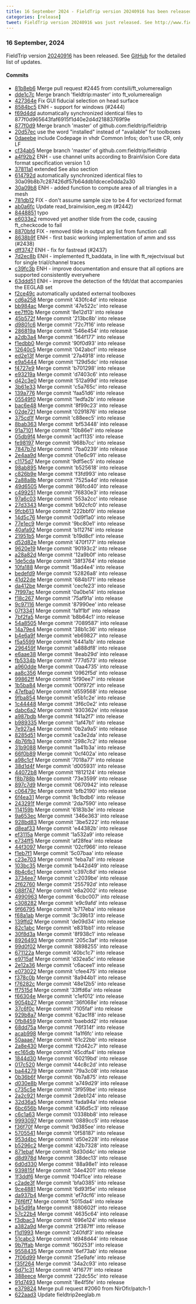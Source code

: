 ```yaml
---
title: 16 September 2024 - FieldTrip version 20240916 has been released
categories: [release]
tweet: FieldTrip version 20240916 was just released. See http://www.fieldtriptoolbox.org/#16-september-2024
---
```


### 16 September, 2024

FieldTrip version [20240916](http://github.com/fieldtrip/fieldtrip/releases/tag/20240916) has been released.
See [GitHub](https://github.com/fieldtrip/fieldtrip/compare/20240731...20240916) for the detailed list of updates.

#### Commits

- [81b8eb6](http://github.com/fieldtrip/fieldtrip/commit/81b8eb6) Merge pull request #2445 from contsili/ft_volumerealign
- [dde1c7c](http://github.com/fieldtrip/fieldtrip/commit/dde1c7c) Merge branch 'fieldtrip:master' into ft_volumerealign
- [427364e](http://github.com/fieldtrip/fieldtrip/commit/427364e) Fix GUI fiducial selection on head surface
- [8584bc5](http://github.com/fieldtrip/fieldtrip/commit/8584bc5) ENH - support for windows (#2444)
- [f69d4dd](http://github.com/fieldtrip/fieldtrip/commit/f69d4dd) automatically synchronized identical files to 877f0d965643faf6915f1d40e2d4d21883769f9e
- [877f0d9](http://github.com/fieldtrip/fieldtrip/commit/877f0d9) Merge branch 'master' of github.com:fieldtrip/fieldtrip
- [20d57ec](http://github.com/fieldtrip/fieldtrip/commit/20d57ec) use the word "installed" instead of "available" for toolboxes
- [0daeebe](http://github.com/fieldtrip/fieldtrip/commit/0daeebe) include Codepage in vhdr Common Infos; don't use CR, only LF
- [cf34ab5](http://github.com/fieldtrip/fieldtrip/commit/cf34ab5) Merge branch 'master' of github.com:fieldtrip/fieldtrip
- [a4f92b2](http://github.com/fieldtrip/fieldtrip/commit/a4f92b2) ENH - use channel units according to BrainVision Core data format specification version 1.0
- [37811a1](http://github.com/fieldtrip/fieldtrip/commit/37811a1) extended See also section
- [614792d](http://github.com/fieldtrip/fieldtrip/commit/614792d) automatically synchronized identical files to 30a09b8b7c287426df57b64ddb1dcece0dda2a30
- [30a09b8](http://github.com/fieldtrip/fieldtrip/commit/30a09b8) ENH - added function to compute area of all triangles in a mesh
- [781db12](http://github.com/fieldtrip/fieldtrip/commit/781db12) FIX - don't assume sample size to be 4 for vectorized format
- [ab0a6fc](http://github.com/fieldtrip/fieldtrip/commit/ab0a6fc) Update read_brainvision_eeg.m (#2442)
- [8448851](http://github.com/fieldtrip/fieldtrip/commit/8448851) typo
- [e6033e2](http://github.com/fieldtrip/fieldtrip/commit/e6033e2) removed yet another tilde from the code, causing ft_checkcode to fail
- [8870bfd](http://github.com/fieldtrip/fieldtrip/commit/8870bfd) FIX - removed tilde in output arg list from function call
- [8638b9f](http://github.com/fieldtrip/fieldtrip/commit/8638b9f) ENH - first basic working implementation of amm and sss (#2438)
- [dff3747](http://github.com/fieldtrip/fieldtrip/commit/dff3747) ENH - fix for fastread (#2437)
- [7d2ec8b](http://github.com/fieldtrip/fieldtrip/commit/7d2ec8b) ENH - implemented ft_baddata, in line with ft_rejectvisual but for single trial/channel traces
- [c39fc3b](http://github.com/fieldtrip/fieldtrip/commit/c39fc3b) ENH - improve documentation and ensure that all options are supported consistently everywhere
- [63ddd51](http://github.com/fieldtrip/fieldtrip/commit/63ddd51) ENH - improve the detection of the fdt/dat that accompanies the EEGLAB set
- [f2ce49c](http://github.com/fieldtrip/fieldtrip/commit/f2ce49c) automatically updated external toolboxes
- [cd6a258](http://github.com/fieldtrip/fieldtrip/commit/cd6a258) Merge commit '430fc4d' into release
- [bb984ac](http://github.com/fieldtrip/fieldtrip/commit/bb984ac) Merge commit '47e522c' into release
- [ee7ff0b](http://github.com/fieldtrip/fieldtrip/commit/ee7ff0b) Merge commit '8e12d13' into release
- [45b572f](http://github.com/fieldtrip/fieldtrip/commit/45b572f) Merge commit '213bc8b' into release
- [d9801c6](http://github.com/fieldtrip/fieldtrip/commit/d9801c6) Merge commit '72c7f16' into release
- [286819a](http://github.com/fieldtrip/fieldtrip/commit/286819a) Merge commit '546e454' into release
- [a2db3a4](http://github.com/fieldtrip/fieldtrip/commit/a2db3a4) Merge commit '164f177' into release
- [f1edbb0](http://github.com/fieldtrip/fieldtrip/commit/f1edbb0) Merge commit '90f0d93' into release
- [12640c5](http://github.com/fieldtrip/fieldtrip/commit/12640c5) Merge commit '042abcf' into release
- [ed2e13f](http://github.com/fieldtrip/fieldtrip/commit/ed2e13f) Merge commit '27a4918' into release
- [e9a5444](http://github.com/fieldtrip/fieldtrip/commit/e9a5444) Merge commit '129d5dc' into release
- [f4727e9](http://github.com/fieldtrip/fieldtrip/commit/f4727e9) Merge commit 'b701298' into release
- [e93219a](http://github.com/fieldtrip/fieldtrip/commit/e93219a) Merge commit 'd7403c6' into release
- [d42c3e0](http://github.com/fieldtrip/fieldtrip/commit/d42c3e0) Merge commit '512a99d' into release
- [3b61e33](http://github.com/fieldtrip/fieldtrip/commit/3b61e33) Merge commit 'c5a765c' into release
- [139a776](http://github.com/fieldtrip/fieldtrip/commit/139a776) Merge commit 'faa51d6' into release
- [05549f0](http://github.com/fieldtrip/fieldtrip/commit/05549f0) Merge commit '1edfa2b' into release
- [bac6e48](http://github.com/fieldtrip/fieldtrip/commit/bac6e48) Merge commit '8f99c23' into release
- [02de721](http://github.com/fieldtrip/fieldtrip/commit/02de721) Merge commit '0291876' into release
- [375cd1f](http://github.com/fieldtrip/fieldtrip/commit/375cd1f) Merge commit 'c88eec5' into release
- [8bab363](http://github.com/fieldtrip/fieldtrip/commit/8bab363) Merge commit 'bf53448' into release
- [91a7101](http://github.com/fieldtrip/fieldtrip/commit/91a7101) Merge commit '10b86e1' into release
- [05db9f4](http://github.com/fieldtrip/fieldtrip/commit/05db9f4) Merge commit 'acf1135' into release
- [fe98197](http://github.com/fieldtrip/fieldtrip/commit/fe98197) Merge commit '968b7cc' into release
- [7847b7d](http://github.com/fieldtrip/fieldtrip/commit/7847b7d) Merge commit '7ba0239' into release
- [2e4aa9d](http://github.com/fieldtrip/fieldtrip/commit/2e4aa9d) Merge commit '01e6c91' into release
- [c1175d7](http://github.com/fieldtrip/fieldtrip/commit/c1175d7) Merge commit '9df5ec5' into release
- [98ab895](http://github.com/fieldtrip/fieldtrip/commit/98ab895) Merge commit 'b525618' into release
- [c826b9e](http://github.com/fieldtrip/fieldtrip/commit/c826b9e) Merge commit 'f3fd993' into release
- [2a88a8b](http://github.com/fieldtrip/fieldtrip/commit/2a88a8b) Merge commit '7525a4d' into release
- [49d6505](http://github.com/fieldtrip/fieldtrip/commit/49d6505) Merge commit '86fcd40' into release
- [c499251](http://github.com/fieldtrip/fieldtrip/commit/c499251) Merge commit '76830e3' into release
- [97a6c03](http://github.com/fieldtrip/fieldtrip/commit/97a6c03) Merge commit '553a2cc' into release
- [27d3343](http://github.com/fieldtrip/fieldtrip/commit/27d3343) Merge commit 'b92cfc0' into release
- [9fcb613](http://github.com/fieldtrip/fieldtrip/commit/9fcb613) Merge commit '222bbf0' into release
- [14d5c76](http://github.com/fieldtrip/fieldtrip/commit/14d5c76) Merge commit '0d9f1a0' into release
- [77e1ec9](http://github.com/fieldtrip/fieldtrip/commit/77e1ec9) Merge commit '9bc80e1' into release
- [40afa92](http://github.com/fieldtrip/fieldtrip/commit/40afa92) Merge commit 'b1127f4' into release
- [21951b5](http://github.com/fieldtrip/fieldtrip/commit/21951b5) Merge commit 'b19d8cf' into release
- [d52d82e](http://github.com/fieldtrip/fieldtrip/commit/d52d82e) Merge commit '470f177' into release
- [9620e19](http://github.com/fieldtrip/fieldtrip/commit/9620e19) Merge commit '90193c2' into release
- [a28a82d](http://github.com/fieldtrip/fieldtrip/commit/a28a82d) Merge commit '12a9b0f' into release
- [1de5cda](http://github.com/fieldtrip/fieldtrip/commit/1de5cda) Merge commit '38f3764' into release
- [10fa188](http://github.com/fieldtrip/fieldtrip/commit/10fa188) Merge commit '16ad4e4' into release
- [bedefd9](http://github.com/fieldtrip/fieldtrip/commit/bedefd9) Merge commit '52826a8' into release
- [41d22de](http://github.com/fieldtrip/fieldtrip/commit/41d22de) Merge commit '684b171' into release
- [da412be](http://github.com/fieldtrip/fieldtrip/commit/da412be) Merge commit 'cecfe23' into release
- [7f997ac](http://github.com/fieldtrip/fieldtrip/commit/7f997ac) Merge commit '0a0be14' into release
- [f18c267](http://github.com/fieldtrip/fieldtrip/commit/f18c267) Merge commit '75af91a' into release
- [9c97116](http://github.com/fieldtrip/fieldtrip/commit/9c97116) Merge commit '87990ee' into release
- [07f3341](http://github.com/fieldtrip/fieldtrip/commit/07f3341) Merge commit 'fa1f1bf' into release
- [7bf2fa5](http://github.com/fieldtrip/fieldtrip/commit/7bf2fa5) Merge commit 'b8b64c1' into release
- [54a8505](http://github.com/fieldtrip/fieldtrip/commit/54a8505) Merge commit '7089587' into release
- [14a79e4](http://github.com/fieldtrip/fieldtrip/commit/14a79e4) Merge commit '38b1c36' into release
- [b4e6a9f](http://github.com/fieldtrip/fieldtrip/commit/b4e6a9f) Merge commit 'eb69827' into release
- [f5a5599](http://github.com/fieldtrip/fieldtrip/commit/f5a5599) Merge commit '6441a1b' into release
- [296459f](http://github.com/fieldtrip/fieldtrip/commit/296459f) Merge commit 'a888df8' into release
- [e6aae38](http://github.com/fieldtrip/fieldtrip/commit/e6aae38) Merge commit '8eab29d' into release
- [fb5334b](http://github.com/fieldtrip/fieldtrip/commit/fb5334b) Merge commit '777d573' into release
- [a960dde](http://github.com/fieldtrip/fieldtrip/commit/a960dde) Merge commit '0aa4735' into release
- [aa8c356](http://github.com/fieldtrip/fieldtrip/commit/aa8c356) Merge commit '0962f5d' into release
- [99862ff](http://github.com/fieldtrip/fieldtrip/commit/99862ff) Merge commit '5f90ee7' into release
- [1b5ba84](http://github.com/fieldtrip/fieldtrip/commit/1b5ba84) Merge commit '00f972f' into release
- [47efba0](http://github.com/fieldtrip/fieldtrip/commit/47efba0) Merge commit 'd559568' into release
- [9fba854](http://github.com/fieldtrip/fieldtrip/commit/9fba854) Merge commit 'e5b1c2e' into release
- [1c44448](http://github.com/fieldtrip/fieldtrip/commit/1c44448) Merge commit '3f6c0e2' into release
- [dabc6a2](http://github.com/fieldtrip/fieldtrip/commit/dabc6a2) Merge commit '930362e' into release
- [a987bdb](http://github.com/fieldtrip/fieldtrip/commit/a987bdb) Merge commit 'f41a2f7' into release
- [b989335](http://github.com/fieldtrip/fieldtrip/commit/b989335) Merge commit '1af47b1' into release
- [7e927a4](http://github.com/fieldtrip/fieldtrip/commit/7e927a4) Merge commit '0b2a9a5' into release
- [8285d51](http://github.com/fieldtrip/fieldtrip/commit/8285d51) Merge commit 'ca3e2da' into release
- [4b76fb3](http://github.com/fieldtrip/fieldtrip/commit/4b76fb3) Merge commit '298c7c2' into release
- [31b9088](http://github.com/fieldtrip/fieldtrip/commit/31b9088) Merge commit '1a41b3a' into release
- [66f0b89](http://github.com/fieldtrip/fieldtrip/commit/66f0b89) Merge commit '0cf402a' into release
- [a98c1cf](http://github.com/fieldtrip/fieldtrip/commit/a98c1cf) Merge commit '7018a77' into release
- [38d1d4f](http://github.com/fieldtrip/fieldtrip/commit/38d1d4f) Merge commit 'd005931' into release
- [44072b8](http://github.com/fieldtrip/fieldtrip/commit/44072b8) Merge commit 'f812124' into release
- [f8b788b](http://github.com/fieldtrip/fieldtrip/commit/f8b788b) Merge commit '73e3599' into release
- [897c7d9](http://github.com/fieldtrip/fieldtrip/commit/897c7d9) Merge commit '0670942' into release
- [c06479c](http://github.com/fieldtrip/fieldtrip/commit/c06479c) Merge commit 'bfb2190' into release
- [6f4ea31](http://github.com/fieldtrip/fieldtrip/commit/6f4ea31) Merge commit '8c1bdb6' into release
- [243291f](http://github.com/fieldtrip/fieldtrip/commit/243291f) Merge commit '2da7590' into release
- [114159b](http://github.com/fieldtrip/fieldtrip/commit/114159b) Merge commit '6183b3e' into release
- [9a653ec](http://github.com/fieldtrip/fieldtrip/commit/9a653ec) Merge commit '346e363' into release
- [928bd83](http://github.com/fieldtrip/fieldtrip/commit/928bd83) Merge commit '3be5222' into release
- [d8eaf33](http://github.com/fieldtrip/fieldtrip/commit/d8eaf33) Merge commit 'e44382b' into release
- [ef3115a](http://github.com/fieldtrip/fieldtrip/commit/ef3115a) Merge commit '1a532a9' into release
- [e734ff5](http://github.com/fieldtrip/fieldtrip/commit/e734ff5) Merge commit 'af28fea' into release
- [44f3097](http://github.com/fieldtrip/fieldtrip/commit/44f3097) Merge commit '02cf966' into release
- [f1eb7f1](http://github.com/fieldtrip/fieldtrip/commit/f1eb7f1) Merge commit '5c07baa' into release
- [c23e703](http://github.com/fieldtrip/fieldtrip/commit/c23e703) Merge commit 'feba7a1' into release
- [103bc35](http://github.com/fieldtrip/fieldtrip/commit/103bc35) Merge commit 'b442d49' into release
- [8b4c6c1](http://github.com/fieldtrip/fieldtrip/commit/8b4c6c1) Merge commit 'c397c8d' into release
- [3734ee7](http://github.com/fieldtrip/fieldtrip/commit/3734ee7) Merge commit 'c2039be' into release
- [2f62760](http://github.com/fieldtrip/fieldtrip/commit/2f62760) Merge commit '255792d' into release
- [088f747](http://github.com/fieldtrip/fieldtrip/commit/088f747) Merge commit 'e8a2002' into release
- [4990963](http://github.com/fieldtrip/fieldtrip/commit/4990963) Merge commit '6cbc007' into release
- [c308282](http://github.com/fieldtrip/fieldtrip/commit/c308282) Merge commit 'e9c9afd' into release
- [9f66795](http://github.com/fieldtrip/fieldtrip/commit/9f66795) Merge commit 'b717eba' into release
- [f68a1ab](http://github.com/fieldtrip/fieldtrip/commit/f68a1ab) Merge commit '3c39b13' into release
- [139ffd2](http://github.com/fieldtrip/fieldtrip/commit/139ffd2) Merge commit 'de09d34' into release
- [82c1abc](http://github.com/fieldtrip/fieldtrip/commit/82c1abc) Merge commit 'e831bb1' into release
- [30f8d3a](http://github.com/fieldtrip/fieldtrip/commit/30f8d3a) Merge commit '8f938c1' into release
- [8926493](http://github.com/fieldtrip/fieldtrip/commit/8926493) Merge commit '205c3af' into release
- [99d0f02](http://github.com/fieldtrip/fieldtrip/commit/99d0f02) Merge commit '8898255' into release
- [671122a](http://github.com/fieldtrip/fieldtrip/commit/671122a) Merge commit '40bc1c7' into release
- [e9715af](http://github.com/fieldtrip/fieldtrip/commit/e9715af) Merge commit 'd32ea5c' into release
- [2e12a36](http://github.com/fieldtrip/fieldtrip/commit/2e12a36) Merge commit 'c6acee1' into release
- [e073022](http://github.com/fieldtrip/fieldtrip/commit/e073022) Merge commit 'cfee475' into release
- [f378c0b](http://github.com/fieldtrip/fieldtrip/commit/f378c0b) Merge commit '8a944b1' into release
- [f76282c](http://github.com/fieldtrip/fieldtrip/commit/f76282c) Merge commit '48e12b5' into release
- [ff7515d](http://github.com/fieldtrip/fieldtrip/commit/ff7515d) Merge commit '33ffd6a' into release
- [f66304e](http://github.com/fieldtrip/fieldtrip/commit/f66304e) Merge commit 'c1ef012' into release
- [9054b27](http://github.com/fieldtrip/fieldtrip/commit/9054b27) Merge commit '36f068e' into release
- [37c6f0c](http://github.com/fieldtrip/fieldtrip/commit/37c6f0c) Merge commit '7105faf' into release
- [929b8a7](http://github.com/fieldtrip/fieldtrip/commit/929b8a7) Merge commit '62ac1f8' into release
- [0fb8459](http://github.com/fieldtrip/fieldtrip/commit/0fb8459) Merge commit 'baebdd2' into release
- [68dd75a](http://github.com/fieldtrip/fieldtrip/commit/68dd75a) Merge commit '76f314f' into release
- [acab998](http://github.com/fieldtrip/fieldtrip/commit/acab998) Merge commit '1a1f6fc' into release
- [50aaae7](http://github.com/fieldtrip/fieldtrip/commit/50aaae7) Merge commit '61c22bb' into release
- [2a8e430](http://github.com/fieldtrip/fieldtrip/commit/2a8e430) Merge commit 'f2d42c7' into release
- [ec165db](http://github.com/fieldtrip/fieldtrip/commit/ec165db) Merge commit '45cdfa4' into release
- [1844d30](http://github.com/fieldtrip/fieldtrip/commit/1844d30) Merge commit '60219bd' into release
- [017c520](http://github.com/fieldtrip/fieldtrip/commit/017c520) Merge commit '44c8c2d' into release
- [ba44279](http://github.com/fieldtrip/fieldtrip/commit/ba44279) Merge commit '79a3c08' into release
- [0b36b6f](http://github.com/fieldtrip/fieldtrip/commit/0b36b6f) Merge commit '6b7a875' into release
- [d030e8b](http://github.com/fieldtrip/fieldtrip/commit/d030e8b) Merge commit 'a749d29' into release
- [c735c5e](http://github.com/fieldtrip/fieldtrip/commit/c735c5e) Merge commit '3f959be' into release
- [2a2c921](http://github.com/fieldtrip/fieldtrip/commit/2a2c921) Merge commit '2deb124' into release
- [32d36a5](http://github.com/fieldtrip/fieldtrip/commit/32d36a5) Merge commit 'fada94a' into release
- [6bc656b](http://github.com/fieldtrip/fieldtrip/commit/6bc656b) Merge commit '436d5c3' into release
- [c6c1a63](http://github.com/fieldtrip/fieldtrip/commit/c6c1a63) Merge commit '0338bb8' into release
- [9993097](http://github.com/fieldtrip/fieldtrip/commit/9993097) Merge commit '0889cc5' into release
- [f36f70f](http://github.com/fieldtrip/fieldtrip/commit/f36f70f) Merge commit '9d385ee' into release
- [5705541](http://github.com/fieldtrip/fieldtrip/commit/5705541) Merge commit '0f58187' into release
- [953d4bc](http://github.com/fieldtrip/fieldtrip/commit/953d4bc) Merge commit 'd50e228' into release
- [b5296c2](http://github.com/fieldtrip/fieldtrip/commit/b5296c2) Merge commit '42b7328' into release
- [871ebaf](http://github.com/fieldtrip/fieldtrip/commit/871ebaf) Merge commit '8d30d4c' into release
- [d8d978d](http://github.com/fieldtrip/fieldtrip/commit/d8d978d) Merge commit '38dec13' into release
- [6d0d330](http://github.com/fieldtrip/fieldtrip/commit/6d0d330) Merge commit '88a98e1' into release
- [939815f](http://github.com/fieldtrip/fieldtrip/commit/939815f) Merge commit '34e4201' into release
- [1f3ddf6](http://github.com/fieldtrip/fieldtrip/commit/1f3ddf6) Merge commit 'f04f1ce' into release
- [c2ade3f](http://github.com/fieldtrip/fieldtrip/commit/c2ade3f) Merge commit 'bfa0385' into release
- [9ce4881](http://github.com/fieldtrip/fieldtrip/commit/9ce4881) Merge commit '6d93f5e' into release
- [da937b4](http://github.com/fieldtrip/fieldtrip/commit/da937b4) Merge commit 'ef7dcf6' into release
- [76f6ff7](http://github.com/fieldtrip/fieldtrip/commit/76f6ff7) Merge commit '5015da4' into release
- [b45d9fa](http://github.com/fieldtrip/fieldtrip/commit/b45d9fa) Merge commit '880602f' into release
- [57c22b4](http://github.com/fieldtrip/fieldtrip/commit/57c22b4) Merge commit '4635c64' into release
- [f3dbac3](http://github.com/fieldtrip/fieldtrip/commit/f3dbac3) Merge commit '696e124' into release
- [a382a9d](http://github.com/fieldtrip/fieldtrip/commit/a382a9d) Merge commit '2f387ff' into release
- [f1d1993](http://github.com/fieldtrip/fieldtrip/commit/f1d1993) Merge commit '240fdf3' into release
- [51cabc3](http://github.com/fieldtrip/fieldtrip/commit/51cabc3) Merge commit 'd948d44' into release
- [9b7ffab](http://github.com/fieldtrip/fieldtrip/commit/9b7ffab) Merge commit '160253f' into release
- [9558435](http://github.com/fieldtrip/fieldtrip/commit/9558435) Merge commit '6ef73ab' into release
- [7f06d99](http://github.com/fieldtrip/fieldtrip/commit/7f06d99) Merge commit '25e9afe' into release
- [f35f264](http://github.com/fieldtrip/fieldtrip/commit/f35f264) Merge commit '34a2c93' into release
- [6d71c31](http://github.com/fieldtrip/fieldtrip/commit/6d71c31) Merge commit '4f1677f' into release
- [388eece](http://github.com/fieldtrip/fieldtrip/commit/388eece) Merge commit '22dc55c' into release
- [91d7493](http://github.com/fieldtrip/fieldtrip/commit/91d7493) Merge commit '8e4f5fe' into release
- [e379824](http://github.com/fieldtrip/fieldtrip/commit/e379824) Merge pull request #2060 from NirOfir/patch-1
- [622aad3](http://github.com/fieldtrip/fieldtrip/commit/622aad3) Update fieldtrip2eeglab.m
